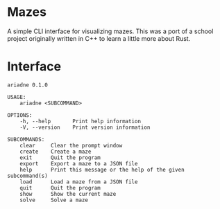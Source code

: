 # Mazes

A simple CLI interface for visualizing mazes. This was a port of a school project originally written in C++ to learn a little more about Rust.

# Interface

```
ariadne 0.1.0

USAGE:
    ariadne <SUBCOMMAND>

OPTIONS:
    -h, --help       Print help information
    -V, --version    Print version information

SUBCOMMANDS:
    clear     Clear the prompt window
    create    Create a maze
    exit      Quit the program
    export    Export a maze to a JSON file
    help      Print this message or the help of the given subcommand(s)
    load      Load a maze from a JSON file
    quit      Quit the program
    show      Show the current maze
    solve     Solve a maze
```
